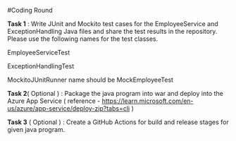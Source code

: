 #Coding Round

**Task 1** : Write JUnit and Mockito test cases for the EmployeeService and ExceptionHandling Java files and share the test results in the repository. Please use the following names for the test classes.

EmployeeServiceTest

ExceptionHandlingTest

MockitoJUnitRunner name should be MockEmployeeTest


**Task 2**( Optional ) : Package the java program into war and deploy into the Azure App Service ( reference - https://learn.microsoft.com/en-us/azure/app-service/deploy-zip?tabs=cli ) 

**Task 3** ( Optional ) : Create a GitHub Actions for build and release stages for given java program. 
